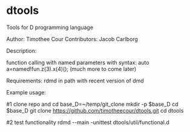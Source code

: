 dtools
======

Tools for D programming language

Author: Timothee Cour
Contributors: Jacob Carlborg

Description:

function calling with named parameters with syntax: 
auto a=named!fun.z(3).x(4)();
(much more to come later)


Requirements:
rdmd in path with recent version of dmd

Example usage:

#1 clone repo and cd
base_D=~/temp/git_clone
mkdir -p $base_D 
cd $base_D 
git clone https://github.com/timotheecour/dtools.git 
cd dtools 

#2 test functionality
rdmd --main -unittest dtools/util/functional.d


